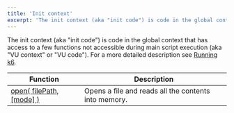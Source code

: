 ```yaml
---
title: 'Init context'
excerpt: 'The init context (aka "init code") is code in the global context that has access to a few functions not accessible during main script execution.'
---
```


The init context (aka "init code") is code in the global context that has
access to a few functions not accessible during main script execution (aka
"VU context" or "VU code"). For a more detailed description see
[Running k6](/getting-started/running-k6#section-the-init-context-and-the-default-function).

| Function                                                                    | Description                                          |
| --------------------------------------------------------------------------- | ---------------------------------------------------- |
| [open( filePath, [mode] )](/javascript-api/init-context/open-filepath-mode) | Opens a file and reads all the contents into memory. |
